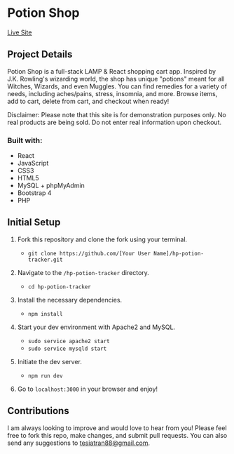# Potion Shop

[Live Site](http://potions.tesiatran.com/)

## Project Details

Potion Shop is a full-stack LAMP & React shopping cart app. Inspired by J.K. Rowling's wizarding world, the shop has unique "potions" meant for all Witches, Wizards, and even Muggles. You can find remedies for a variety of needs, including aches/pains, stress, insomnia, and more. Browse items, add to cart, delete from cart, and checkout when ready!

Disclaimer: Please note that this site is for demonstration purposes only. No real products are being sold. Do not enter real information upon checkout.

### Built with:

- React
- JavaScript
- CSS3
- HTML5
- MySQL + phpMyAdmin
- Bootstrap 4
- PHP

## Initial Setup

1. Fork this repository and clone the fork using your terminal.
    - `git clone https://github.com/[Your User Name]/hp-potion-tracker.git`

2. Navigate to the `/hp-potion-tracker` directory.
    - `cd hp-potion-tracker`

3. Install the necessary dependencies.
    - `npm install`

4. Start your dev environment with Apache2 and MySQL.
    - `sudo service apache2 start`
    - `sudo service mysqld start`

5. Initiate the dev server.
    - `npm run dev`

6. Go to `localhost:3000` in your browser and enjoy!

## Contributions

I am always looking to improve and would love to hear from you! Please feel free to fork this repo, make changes, and submit pull requests. You can also send any suggestions to [tesiatran88@gmail.com](mailto:tesiatran88@gmail.com).
